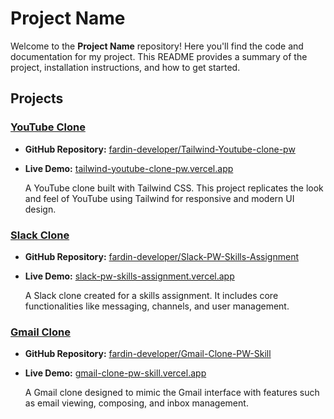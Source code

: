 # Project Name

Welcome to the **Project Name** repository! Here you'll find the code and documentation for my project. This README provides a summary of the project, installation instructions, and how to get started.

## Projects

### [YouTube Clone](https://tailwind-youtube-clone-pw.vercel.app/)
- **GitHub Repository:** [fardin-developer/Tailwind-Youtube-clone-pw](https://github.com/fardin-developer/Tailwind-Youtube-clone-pw)
- **Live Demo:** [tailwind-youtube-clone-pw.vercel.app](https://tailwind-youtube-clone-pw.vercel.app/)

  A YouTube clone built with Tailwind CSS. This project replicates the look and feel of YouTube using Tailwind for responsive and modern UI design.

### [Slack Clone](https://slack-pw-skills-assignment.vercel.app/)
- **GitHub Repository:** [fardin-developer/Slack-PW-Skills-Assignment](https://github.com/fardin-developer/Slack-PW-Skills-Assignment)
- **Live Demo:** [slack-pw-skills-assignment.vercel.app](https://slack-pw-skills-assignment.vercel.app/)

  A Slack clone created for a skills assignment. It includes core functionalities like messaging, channels, and user management.

### [Gmail Clone](https://gmail-clone-pw-skill.vercel.app/)
- **GitHub Repository:** [fardin-developer/Gmail-Clone-PW-Skill](https://github.com/fardin-developer/Gmail-Clone-PW-Skill)
- **Live Demo:** [gmail-clone-pw-skill.vercel.app](https://gmail-clone-pw-skill.vercel.app/)

  A Gmail clone designed to mimic the Gmail interface with features such as email viewing, composing, and inbox management.


